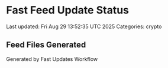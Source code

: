 # Fast Feed Update Status
Last updated: Fri Aug 29 13:52:35 UTC 2025
Categories: crypto

## Feed Files Generated

Generated by Fast Updates Workflow
